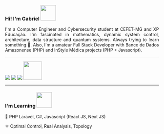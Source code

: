### Hi! I'm Gabriel <img src="https://user-images.githubusercontent.com/5713670/87202985-820dcb80-c2b6-11ea-9f56-7ec461c497c3.gif" width="50"></h2>

<div align='justify'>
I'm a Computer Engineer and Cybersecurity student at CEFET-MG and XP Educação. I'm fascinated in mathematics, dynamic system control, architecture, data structure and quantum systems. Always trying to learn something 🔭. Also, I'm a amateur Full Stack Developer with Banco de Dados Amazonense (PHP) and InStyle Médica projects (PHP + Javascript).
</div>
  
---

<div> 
  <a href = "mailto:gabrielsiqueira2765@gmail.com"><img src="https://img.shields.io/badge/-Gmail-%23333?style=for-the-badge&logo=gmail&logoColor=white" target="_blank"></a>
  <a href = "mailto:gabrielsiqueira25@outlook.com"><img src="https://img.shields.io/badge/Microsoft_Outlook-0078D4?style=for-the-badge&logo=microsoft-outlook&logoColor=white" target="_blank"></a>
  <a href="https://www.linkedin.com/in/gabriel-siqueira-14922a246/" target="_blank"><img src="https://img.shields.io/badge/-LinkedIn-%230077B5?style=for-the-badge&logo=linkedin&logoColor=white" target="_blank"></a> <img src="https://media.giphy.com/media/LnQjpWaON8nhr21vNW/giphy.gif" width="60">
  
</div>

---

### I'm Learning <img src="https://raw.githubusercontent.com/mayankchaudhary26/Cool-Readme-ideas/master/data/giphy.gif" width="50">

📖 PHP Laravel, C#, Javascript (React JS, Next JS)

⚛️ Optimal Control, Real Analysis, Topology

